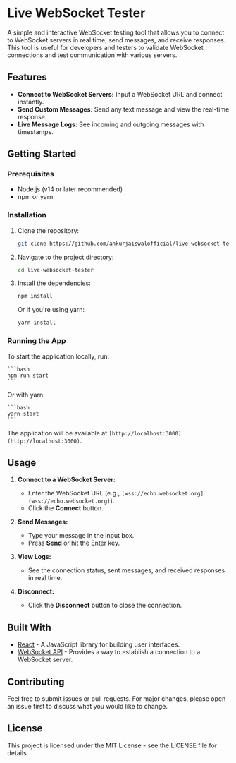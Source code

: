 Live WebSocket Tester
=====================

A simple and interactive WebSocket testing tool that allows you to connect to WebSocket servers in real time, send messages, and receive responses. This tool is useful for developers and testers to validate WebSocket connections and test communication with various servers.

Features
--------

*   **Connect to WebSocket Servers:** Input a WebSocket URL and connect instantly.
*   **Send Custom Messages:** Send any text message and view the real-time response.
*   **Live Message Logs:** See incoming and outgoing messages with timestamps.

Getting Started
---------------

### Prerequisites

*   Node.js (v14 or later recommended)
*   npm or yarn

### Installation

1.  Clone the repository:
    
    ```bash
    git clone https://github.com/ankurjaiswalofficial/live-websocket-tester.git
    ```
    
2.  Navigate to the project directory:
    
    ```bash
    cd live-websocket-tester
    ```
    
3.  Install the dependencies:
    
    ```bash
    npm install
    ```
    
    Or if you're using yarn:
    
    ```bash
    yarn install
    ```
    

### Running the App

To start the application locally, run:

    ```bash
    npm run start
    ```

Or with yarn:

    ```bash
    yarn start
    ```

The application will be available at `[http://localhost:3000](http://localhost:3000)`.

Usage
-----

1.  **Connect to a WebSocket Server:**
    
    *   Enter the WebSocket URL (e.g., `[wss://echo.websocket.org](wss://echo.websocket.org)`).
    *   Click the **Connect** button.
2.  **Send Messages:**
    
    *   Type your message in the input box.
    *   Press **Send** or hit the Enter key.
3.  **View Logs:**
    
    *   See the connection status, sent messages, and received responses in real time.
4.  **Disconnect:**
    
    *   Click the **Disconnect** button to close the connection.

Built With
----------

*   [React](https://reactjs.org/) - A JavaScript library for building user interfaces.
*   [WebSocket API](https://developer.mozilla.org/en-US/docs/Web/API/WebSocket) - Provides a way to establish a connection to a WebSocket server.

Contributing
------------

Feel free to submit issues or pull requests. For major changes, please open an issue first to discuss what you would like to change.

License
-------

This project is licensed under the MIT License - see the LICENSE file for details.
